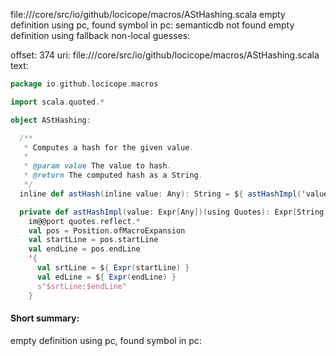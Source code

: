 file://<WORKSPACE>/core/src/io/github/locicope/macros/AStHashing.scala
empty definition using pc, found symbol in pc: 
semanticdb not found
empty definition using fallback
non-local guesses:

offset: 374
uri: file://<WORKSPACE>/core/src/io/github/locicope/macros/AStHashing.scala
text:
```scala
package io.github.locicope.macros

import scala.quoted.*

object AStHashing:

  /**
   * Computes a hash for the given value.
   *
   * @param value The value to hash.
   * @return The computed hash as a String.
   */
  inline def astHash(inline value: Any): String = ${ astHashImpl('value) }

  private def astHashImpl(value: Expr[Any])(using Quotes): Expr[String] =
    im@@port quotes.reflect.*
    val pos = Position.ofMacroExpansion
    val startLine = pos.startLine
    val endLine = pos.endLine
    '{
      val srtLine = ${ Expr(startLine) }
      val edLine = ${ Expr(endLine) }
      s"$srtLine:$endLine"
    }

```


#### Short summary: 

empty definition using pc, found symbol in pc: 